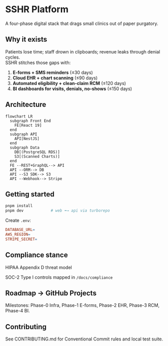 # SSHR Platform

A four-phase digital stack that drags small clinics out of paper purgatory.

## Why it exists
Patients lose time; staff drown in clipboards; revenue leaks through denial cycles. \
SSHR stitches those gaps with:

1. **E-forms + SMS reminders** (≤30 days)
2. **Cloud EHR + chart scanning** (≤90 days)
3. **Automated eligibility + clean-claim RCM** (≤120 days)
4. **BI dashboards for visits, denials, no-shows** (≤150 days)

## Architecture

```mermaid
flowchart LR
  subgraph Front End
    FE[React 19]
  end
  subgraph API
    API[NestJS]
  end
  subgraph Data
    DB[(PostgreSQL RDS)]
    S3[(Scanned Charts)]
  end
  FE --REST+GraphQL--> API
  API --ORM--> DB
  API --S3 SDK--> S3
  API --Webhook--> Stripe
```

## Getting started

```bash
pnpm install
pnpm dev            # web ⬅︎→ api via turborepo
```

Create `.env`:

```makefile
DATABASE_URL=
AWS_REGION=
STRIPE_SECRET=
```

## Compliance stance
HIPAA Appendix D threat model

SOC-2 Type I controls mapped in `/docs/compliance`

## Roadmap → GitHub Projects
Milestones: Phase-0 Infra, Phase-1 E-forms, Phase-2 EHR, Phase-3 RCM, Phase-4 BI.

## Contributing
See CONTRIBUTING.md for Conventional Commit rules and local test suite.
